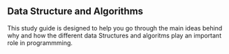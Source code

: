 ## Data Structure and Algorithms

This study guide is designed to help you go through the main ideas behind why and how the different data Structures and algoritms play an important role in programmming.


```
```
